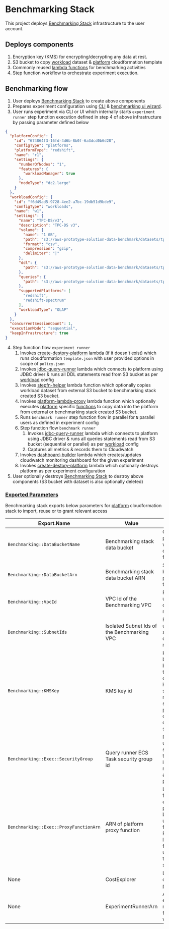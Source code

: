 # Benchmarking Stack

This project deploys [Benchmarking Stack](./lib/benchmarking-stack.ts) infrastructure to the user account.

## Deploys components

1. Encryption key (KMS) for encrypting/decrypting any data at rest.
2. S3 bucket to copy [workload](./workloads) dataset & [platform](./platforms) cloudformation template
3. Commonly reused [lambda functions](./common-functions) for benchmarking activities
4. Step function workflow to orchestrate experiment execution.

## Benchmarking flow

1. User deploys [Benchmarking Stack](./lib/benchmarking-stack.ts) to create above components
2. Prepares experiment configuration using [CLI](../../cli-wizard) & [benchmarking ui wizard](../../ui-wizard).
3. User runs experiment via CLI or UI which internally starts `experiment runner` step function execution defined in
   step 4 of above infrastructure by passing parameter defined below

```json
{
  "platformConfig": {
    "id": "674864f3-16fd-4d6b-8b0f-6a3dcd0b6d28",
    "configType": "platforms",
    "platformType": "redshift",
    "name": "r1",
    "settings": {
      "numberOfNodes": "1",
      "features": {
        "workloadManager": true
      },
      "nodeType": "dc2.large"
    }
  },
  "workloadConfig": {
    "id": "f6d49ad5-9728-4ee2-a7bc-19db51d9bde9",
    "configType": "workloads",
    "name": "w1",
    "settings": {
      "name": "TPC-DS/v3",
      "description": "TPC-DS v3",
      "volume": {
        "name": "1 GB",
        "path": "s3://aws-prototype-solution-data-benchmark/datasets/tpc-data/tpc-ds-v3/1gb/",
        "format": "csv",
        "compression": "gzip",
        "delimiter": "|"
      },
      "ddl": {
        "path": "s3://aws-prototype-solution-data-benchmark/datasets/tpc-data/tpc-ds-v3/ddl/redshift/"
      },
      "queries": {
        "path": "s3://aws-prototype-solution-data-benchmark/datasets/tpc-data/tpc-ds-v3/benchmarking-queries/"
      },
      "supportedPlatforms": [
        "redshift",
        "redshift-spectrum"
      ],
      "workloadType": "OLAP"
    }
  },
  "concurrentSessionCount": 1,
  "executionMode": "sequential",
  "keepInfrastructure": true
}
```

4. Step function flow `experiment runner`
    1. Invokes [create-destory-platform](./common-functions/create-destory-platform) lambda (if it doesn't exist) which
       runs cloudformation `template.json` with user provided options in scope of `policy.json`
    2. Invokes [jdbc-query-runner](./common-functions/jdbc-query-runner) lambda which connects to platform using JDBC
       driver & runs all DDL statements read from S3 bucket as per [workload](./workloads) config
    3. Invokes [stepfn-helper](./common-functions/stepfn-helpers) lambda function which optionally copies workload
       dataset from external S3 bucket to benchmarking stack created S3 bucket.
    4. Invokes [platform-lambda-proxy](./common-functions/platform-lambda-proxy) lambda function which optionally
       executes [platform](./platforms) specific [functions](./platforms/redshift/functions) to copy data into the
       platform from external or benchmarking stack created S3 bucket.
    5. Runs `benchmark runner` step function flow in parallel for `N` parallel users as defined in experiment config
    6. Step function flow `benchmark runner`
        1. Invokes [jdbc-query-runner](./common-functions/jdbc-query-runner) lambda which connects to platform using
           JDBC driver & runs all queries statements read from S3 bucket (sequential or parallel) as
           per [workload](./workloads) config
        2. Captures all metrics & records them to Cloudwatch
    7. Invokes [dashboard-builder](./common-functions/dashboard-builder) lambda which creates/updates cloudwatch
       monitoring dashboard for the given experiment
    8. Invokes [create-destory-platform](./common-functions/create-destory-platform) lambda which optionally destroys
       platform as per experiment configuration
5. User optionally destroys [Benchmarking Stack](./lib/benchmarking-stack.ts) to destroy above components (S3 bucket
   with dataset is also optionally deleted)

### [Exported Parameters](#exported-params)

Benchmarking stack exports below parameters for [platform](./platforms) cloudformation stack to import, reuse or to
grant relevant access

| Export.Name                            | Value                                       | Notes                                                                                                                                           |
|----------------------------------------|---------------------------------------------|-------------------------------------------------------------------------------------------------------------------------------------------------|
| `Benchmarking::DataBucketName`         | Benchmarking stack data bucket              | Contains all platform & workload config files & folders                                                                                         |
| `Benchmarking::DataBucketArn`          | Benchmarking stack data bucket ARN          | Same as above but ARN for platform stack to use                                                                                                 |
| `Benchmarking::VpcId`                  | VPC Id of the Benchmarking VPC              | Platform can use this VPC to deploy resources                                                                                                   |
| `Benchmarking::SubnetIds`              | Isolated Subnet Ids of the Benchmarking VPC | Platform can use this subnets to deploy resources                                                                                               |
| `Benchmarking::KMSKey`                 | KMS key id                                  | KMS key used by benchmarking tool. Platform can use this key to encrypt secret manager secret where platform jdbc connection details is stored. |
| `Benchmarking::Exec::SecurityGroup`    | Query runner ECS Task security group id     | Platform can use this security group to grant inbound network access to the platform                                                            |
| `Benchmarking::Exec::ProxyFunctionArn` | ARN of platform proxy function              | Lambda functions exposed by platforms will be invoked using proxy function. Platform lambda function can use this ARN to notify success/failure |
| None                                   | CostExplorer                                | Link to the cost estimates page                                                                                                                 |
| None                                   | ExperimentRunnerArn                         | ARN of experiment runner step function workflow                                                                                                 |